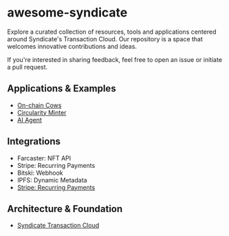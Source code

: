 # awesome-syndicate

Explore a curated collection of resources, tools and applications centered around Syndicate's Transaction Cloud. Our repository is a space that welcomes innovative contributions and ideas. 

If you're interested in sharing feedback, feel free to open an issue or initiate a pull request.

## Applications & Examples
- [On-chain Cows](https://github.com/WillPapper/On-Chain-Cow-Farcaster-Frame)
- [Circularity Minter](https://github.com/WillPapper/circularity-minter/tree/main)
- [AI Agent](https://github.com/ianDAOs/agent-banked)

## Integrations
- Farcaster: NFT API
- Stripe: Recurring Payments
- Bitski: Webhook 
- IPFS: Dynamic Metadata
- [Stripe: Recurring Payments](https://github.com/SyndicateProtocol/syndicate-stripe-nfts)
  
## Architecture & Foundation
- [Syndicate Transaction Cloud](https://syndicate.io/blog/transaction-cloud)








